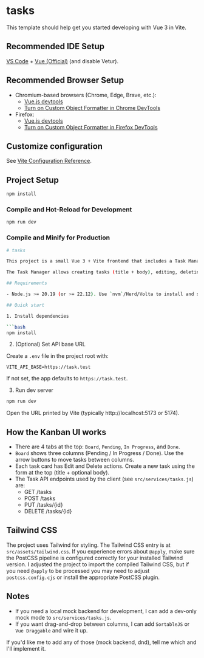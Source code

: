# tasks

This template should help get you started developing with Vue 3 in Vite.

## Recommended IDE Setup

[VS Code](https://code.visualstudio.com/) + [Vue (Official)](https://marketplace.visualstudio.com/items?itemName=Vue.volar) (and disable Vetur).

## Recommended Browser Setup

- Chromium-based browsers (Chrome, Edge, Brave, etc.):
  - [Vue.js devtools](https://chromewebstore.google.com/detail/vuejs-devtools/nhdogjmejiglipccpnnnanhbledajbpd) 
  - [Turn on Custom Object Formatter in Chrome DevTools](http://bit.ly/object-formatters)
- Firefox:
  - [Vue.js devtools](https://addons.mozilla.org/en-US/firefox/addon/vue-js-devtools/)
  - [Turn on Custom Object Formatter in Firefox DevTools](https://fxdx.dev/firefox-devtools-custom-object-formatters/)

## Customize configuration

See [Vite Configuration Reference](https://vite.dev/config/).

## Project Setup

```sh
npm install
```

### Compile and Hot-Reload for Development

```sh
npm run dev
```

### Compile and Minify for Production

```sh
# tasks

This project is a small Vue 3 + Vite frontend that includes a Task Manager UI (Kanban-style board) and a small tasks API client.

The Task Manager allows creating tasks (title + body), editing, deleting, and moving tasks between three statuses: Pending (1), In Progress (2), and Done (3).

## Requirements

- Node.js >= 20.19 (or >= 22.12). Use `nvm`/Herd/Volta to install and switch versions.

## Quick start

1. Install dependencies

```bash
npm install
```

2. (Optional) Set API base URL

Create a `.env` file in the project root with:

```env
VITE_API_BASE=https://task.test
```

If not set, the app defaults to `https://task.test`.

3. Run dev server

```bash
npm run dev
```

Open the URL printed by Vite (typically http://localhost:5173 or 5174).

## How the Kanban UI works

- There are 4 tabs at the top: `Board`, `Pending`, `In Progress`, and `Done`.
- `Board` shows three columns (Pending / In Progress / Done). Use the arrow buttons to move tasks between columns.
- Each task card has Edit and Delete actions. Create a new task using the form at the top (title + optional body).
- The Task API endpoints used by the client (see `src/services/tasks.js`) are:
  - GET /tasks
  - POST /tasks
  - PUT /tasks/{id}
  - DELETE /tasks/{id}

## Tailwind CSS

The project uses Tailwind for styling. The Tailwind CSS entry is at `src/assets/tailwind.css`. If you experience errors about `@apply`, make sure the PostCSS pipeline is configured correctly for your installed Tailwind version. I adjusted the project to import the compiled Tailwind CSS, but if you need `@apply` to be processed you may need to adjust `postcss.config.cjs` or install the appropriate PostCSS plugin.

## Notes

- If you need a local mock backend for development, I can add a dev-only mock mode to `src/services/tasks.js`.
- If you want drag-and-drop between columns, I can add `SortableJS` or `Vue Draggable` and wire it up.

If you'd like me to add any of those (mock backend, dnd), tell me which and I'll implement it.
